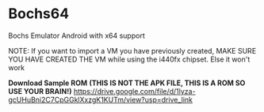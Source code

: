 # Bochs64
Bochs Emulator Android with x64 support

NOTE:
If you want to import a VM you have previously created, MAKE SURE YOU HAVE CREATED THE VM while using the i440fx chipset. Else it won't work

**Download Sample ROM** ****(THIS IS NOT THE APK FILE, THIS IS A ROM SO USE YOUR BRAIN!)****
https://drive.google.com/file/d/1lyza-gcUHuBni2C7CpGGklXxzgK1KUTm/view?usp=drive_link

